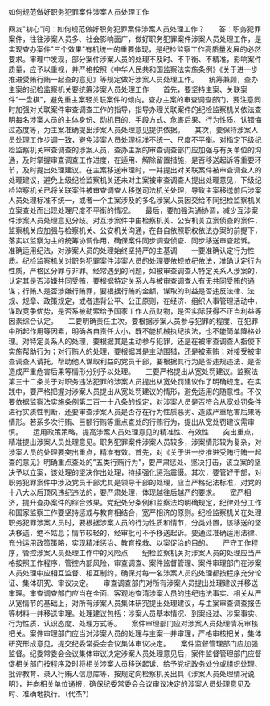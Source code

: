如何规范做好职务犯罪案件涉案人员处理工作

网友"初心"问：如何规范做好职务犯罪案件涉案人员处理工作？　　答：职务犯罪案件，往往涉案人员多、社会影响面广，做好职务犯罪案件涉案人员处理工作，是实现查办案件"三个效果"有机统一的重要体现，是纪检监察工作高质量发展的必然要求。审理中发现，部分案件涉案人员的处理不及时、不平衡、不精准，影响案件质量，应予以重视，并严格按照《中华人民共和国监察法实施条例》《关于进一步推进受贿行贿一起查的意见》等规定做好涉案人员处理工作。　　统筹兼顾，查办主案的纪检监察机关要统筹涉案人员处理工作　　首先，要坚持主案、关联案件"一盘棋"，避免重主案轻关联案件的倾向。查办主案的审查调查部门，要注意同时加强对关联案件审查调查工作的指导，指导办理关联案件的纪检监察机关依法查明每名涉案人员的主体身份、动机目的、手段方式、危害后果、行为性质、认错悔过态度等，为主案准确提出涉案人员处理意见提供依据。　　其次，要保持涉案人员处理工作步调一致，避免涉案人员处理标准不统一、尺度不平衡。对指定下级纪检监察机关审查调查的涉案人员，查办主案的审查调查部门应加强与有关单位的沟通，及时掌握审查调查工作进度，在适用、解除留置措施，是否移送起诉等重要环节，及时提出处理建议。在主案移送审理时，一并提出对关联案件被审查调查人的处理建议，避免上级纪检监察机关还未对主案被审查调查人提出处理意见，下级纪检监察机关已将关联案件被审查调查人移送司法机关处理，导致主案移送前后涉案人员处理标准不统一，或者一个主案涉及的多名涉案人员因交给不同纪检监察机关立案查处而出现处理尺度不平衡的情况。　　最后，要加强沟通协调，减少互涉案件涉案人员处理意见分歧。对互涉案件中由检察机关、公安机关立案侦查的案件，监察机关应加强与检察机关、公安机关沟通，在各自依照职权依法办案的前提下，落实以监察为主的统筹协调作用，确保案件同步调查侦查、同步移送审查起诉。　　准确适用纪法，对涉案人员的处理始终坚持严的主基调　　一要准确认定行为性质。纪检监察机关对职务犯罪案件涉案人员的处理要依规依纪依法，准确认定行为性质，严格区分罪与非罪。经常遇到的问题，如被审查调查人特定关系人涉案的，认定其是否涉嫌共同受贿，要根据特定关系人与被审查调查人有无共同受贿的通谋；行贿人是否涉嫌行贿罪，要根据行贿的金额，谋取的利益是否违反法律、法规、规章、政策规定，或者违背公平、公正原则，在经济、组织人事管理活动中，谋取竞争优势，是否系被勒索给予国家工作人员财物，是否实际获得不正当利益等因素综合认定。　　二要明确责任主次。要根据涉案人员参与犯罪的程度、在犯罪中所起作用等因素，明确各自责任大小，既不能机械执纪执法，也不能简单降格处理。对特定关系人的处理，要根据其是主动参与犯罪，还是在被审查调查人指使下实施帮助行为；对行贿人的处理，要根据其是主动围猎，还是被索贿；对接受被审查调查人请托，帮助他人谋取利益的党员干部，要根据其行为是否违规违法、是否造成严重危害后果等情形分别予以处理。　　三要严格提出从宽处罚建议。监察法第三十二条关于对职务违法犯罪的涉案人员提出从宽处罚建议作了明确规定。在实践中，要严格把握对涉案人员提出从宽处罚建议的情形，避免适用的随意性。不仅要依据监察法实施条例第二百一十八条的规定，对涉案人员是否符合从宽处罚条件进行实质性判断，还要审查涉案人员是否存在行为性质恶劣、造成严重危害后果等情形。若系多次行贿、巨额行贿等重点查处的行贿行为，提出从宽处罚建议需审慎。　　运用政策策略，提高涉案人员处理意见的精准性、有效性　　突出重点，精准提出涉案人员处理意见。职务犯罪案件涉案人员较多，涉案情形较为复杂，对涉案人员的处理要突出重点，精准有效。首先，对《关于进一步推进受贿行贿一起查的意见》明确重点查处的"五类行贿行为"，要严肃惩处、坚决打击，该立案的坚决予以立案，该处理的坚决作出处理，持续强化惩治震慑。其次，要管好干部，对职务犯罪案件中涉及党员干部尤其是领导干部的处理，应当严格纪法标准，对党的十八大以后顶风违纪违法的，要严肃处理，体现越往后越严的要求。　　宽严相济，提升查办案件的综合效果。党纪处分条例和监察法均明确规定，纪律处分工作和国家监察工作要坚持惩戒与教育相结合，宽严相济的原则。纪检监察机关在处理职务犯罪涉案人员时，要根据涉案人员的行为性质和情节，分类处置，该移送的坚决移送，绝不姑息；情节较轻的，经审批可不予移送起诉。要通过准确适用法律、充分运用政策策略，实现精准惩治、教育挽救、以案促治的目的。　　严守工作程序，管控涉案人员处理工作中的风险点　　纪检监察机关对涉案人员的处理应当严格按照工作程序，管控内部风险，审查调查、案件监督管理、案件审理部门在涉案人员处理中应相互监督、相互制约，确保对每一名涉案人员的处理都按程序充分论证、集体研究、审议决定。　　审查调查部门对所有涉案人员提出处理建议并移送审理。审查调查部门应当在全面、客观地查清涉案人员的违纪违法事实、相关从严从宽情节的基础上，对所有涉案人员集体研究提出处理建议，与主案审查调查报告等材料一并移送审理。处理建议包括：涉案人员基本情况、到案经过、涉案事实、行为性质、认识态度、处理方式等。　　案件审理部门应对涉案人员处理情况审核把关。案件审理部门应当对涉案人员的处理与主案一并审理，严格审核把关，集体研究形成意见，提交纪委常委会会议集体审议决定。　　案件监督管理部门应加强监督。纪委常委会会议集体审议决定涉案人员处理意见后，案件监督管理部门应督促相关部门按程序及时将相关涉案人员移送起诉、给予党纪政务处分或组织处理、批评教育、录入行贿人信息库等，按规定向检察机关出具《涉案人员处理情况说明》，并向相关单位通报，确保纪委常委会会议审议决定的涉案人员处理意见及时、准确地执行。（代杰?）
